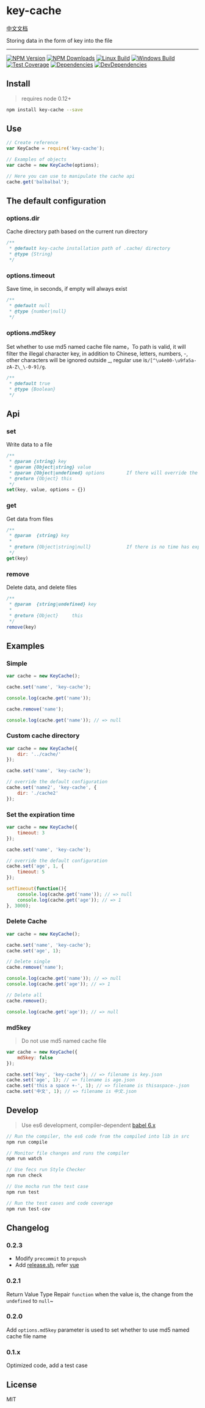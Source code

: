 # key-cache

[中文文档](./README-CN.md)

Storing data in the form of key into the file

---

[![NPM Version](https://img.shields.io/npm/v/key-cache.svg)](https://npmjs.org/package/key-cache)
[![NPM Downloads](https://img.shields.io/npm/dm/key-cache.svg)](https://npmjs.org/package/key-cache)
[![Linux Build](https://img.shields.io/travis/xuexb/key-cache/master.svg?label=linux)](https://travis-ci.org/xuexb/key-cache)
[![Windows Build](https://img.shields.io/appveyor/ci/xuexb/key-cache/master.svg?label=windows)](https://ci.appveyor.com/project/xuexb/key-cache)
[![Test Coverage](https://img.shields.io/coveralls/xuexb/key-cache/master.svg)](https://coveralls.io/r/xuexb/key-cache?branch=master)
[![Dependencies](https://img.shields.io/david/xuexb/key-cache.svg?style=flat)](https://david-dm.org/xuexb/key-cache)
[![DevDependencies](https://img.shields.io/david/dev/xuexb/key-cache.svg?style=flat)](https://david-dm.org/xuexb/key-cache)

## Install

> requires node 0.12+

```bash
npm install key-cache --save
```

## Use

```js
// Create reference
var KeyCache = require('key-cache');

// Examples of objects
var cache = new KeyCache(options);

// Here you can use to manipulate the cache api
cache.get('balbalbal');
```

## The default configuration

### options.dir

Cache directory path based on the current run directory

```js
/**
 * @default key-cache installation path of .cache/ directory
 * @type {String}
 */
```

### options.timeout

Save time, in seconds, if empty will always exist

```js
/**
 * @default null
 * @type {number|null}
 */
```

### options.md5key

Set whether to use md5 named cache file name，To path is valid, it will filter the illegal character key, in addition to Chinese, letters, numbers, -, other characters will be ignored outside _, regular use is`/[^\u4e00-\u9fa5a-zA-Z\_\-0-9]/g`.

```js
/**
 * @default true
 * @type {Boolean}
 */
```

## Api

### set

Write data to a file

```js
/**
 * @param {string} key
 * @param {Object|string} value
 * @param {Object|undefined} options        If there will override the default configuration
 * @return {Object} this
 */
set(key, value, options = {})
```

### get

Get data from files

```js
/**
 * @param  {string} key
 *
 * @return {Object|string|null}             If there is no time has expired or will return null
 */
get(key)
```

### remove

Delete data, and delete files

```js
/**
 * @param  {string|undefined} key
 *
 * @return {Object}     this
 */
remove(key)
```

## Examples

### Simple

```js
var cache = new KeyCache();

cache.set('name', 'key-cache');

console.log(cache.get('name'));

cache.remove('name');

console.log(cache.get('name')); // => null
```

### Custom cache directory

```js
var cache = new KeyCache({
    dir: '../cache/'
});

cache.set('name', 'key-cache');

// override the default configuration
cache.set('name2', 'key-cache', {
    dir: './cache2'
});
```

### Set the expiration time

```js
var cache = new KeyCache({
    timeout: 3
});

cache.set('name', 'key-cache');

// override the default configuration
cache.set('age', 1, {
    timeout: 5
});

setTimeout(function(){
    console.log(cache.get('name')); // => null
    console.log(cache.get('age')); // => 1
}, 3000);
```

### Delete Cache

```js
var cache = new KeyCache();

cache.set('name', 'key-cache');
cache.set('age', 1);

// Delete single
cache.remove('name');

console.log(cache.get('name')); // => null
console.log(cache.get('age')); // => 1

// Delete all
cache.remove();

console.log(cache.get('age')); // => null
```

### md5key

> Do not use md5 named cache file

```js
var cache = new KeyCache({
    md5key: false
});

cache.set('key', 'key-cache'); // => filename is key.json
cache.set('age', 1); // => filename is age.json
cache.set('this a space +-', 1); // => filename is thisaspace-.json
cache.set('中文', 1); // => filename is 中文.json
```

## Develop

> Use es6 development, compiler-dependent [babel 6.x](https://babeljs.io/)

```js
// Run the compiler, the es6 code from the compiled into lib in src
npm run compile

// Monitor file changes and runs the compiler
npm run watch

// Use fecs run Style Checker
npm run check

// Use mocha run the test case
npm run test

// Run the test cases and code coverage
npm run test-cov
```

## Changelog

### 0.2.3

* Modify `precommit` to `prepush`
* Add [release.sh](release.sh), refer [vue](https://github.com/vuejs/vue/blob/dev/build/release.sh)

### 0.2.1

Return Value Type Repair `function` when the value is, the change from the `undefined` to `null`~

### 0.2.0

Add `options.md5key` parameter is used to set whether to use md5 named cache file name

### 0.1.x

Optimized code, add a test case

## License

MIT